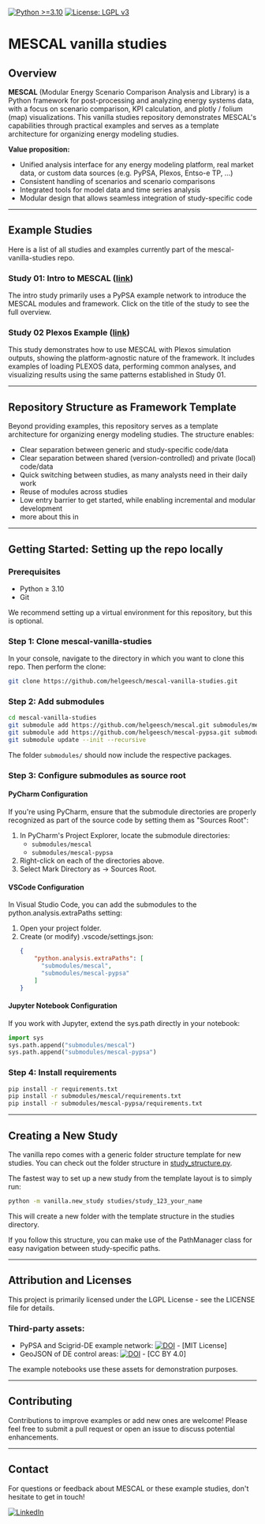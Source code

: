 [![Python >=3.10](https://img.shields.io/badge/python-≥3.10-blue.svg)](https://www.python.org/downloads/release/python-3100/)
[![License: LGPL v3](https://img.shields.io/badge/License-LGPL%20v3-blue.svg)](https://www.gnu.org/licenses/lgpl-3.0)

# MESCAL vanilla studies

## Overview

**MESCAL** (Modular Energy Scenario Comparison Analysis and Library) is a Python framework for post-processing and analyzing energy systems data, with a focus on scenario comparison, KPI calculation, and plotly / folium (map) visualizations. This vanilla studies repository demonstrates MESCAL's capabilities through practical examples and serves as a template architecture for organizing energy modeling studies.

**Value proposition:**
- Unified analysis interface for any energy modeling platform, real market data, or custom data sources (e.g. PyPSA, Plexos, Entso-e TP, ...)
- Consistent handling of scenarios and scenario comparisons
- Integrated tools for model data and time series analysis
- Modular design that allows seamless integration of study-specific code

---

## Example Studies

Here is a list of all studies and examples currently part of the mescal-vanilla-studies repo.

### Study 01: Intro to MESCAL ([link](studies/study_01_intro_to_mescal))
The intro study primarily uses a PyPSA example network to introduce the MESCAL modules and framework. Click on the title of the study to see the full overview.

### Study 02 Plexos Example ([link](studies/study_02_plexos_example))
This study demonstrates how to use MESCAL with Plexos simulation outputs, showing the platform-agnostic nature of the framework. It includes examples of loading PLEXOS data, performing common analyses, and visualizing results using the same patterns established in Study 01.

---

## Repository Structure as Framework Template

Beyond providing examples, this repository serves as a template architecture for organizing energy modeling studies. The structure enables:

- Clear separation between generic and study-specific code/data
- Clear separation between shared (version-controlled) and private (local) code/data
- Quick switching between studies, as many analysts need in their daily work
- Reuse of modules across studies
- Low entry barrier to get started, while enabling incremental and modular development
- more about this in 

---

## Getting Started: Setting up the repo locally

### Prerequisites
- Python ≥ 3.10
- Git

We recommend setting up a virtual environment for this repository, but this is optional.

### Step 1: Clone mescal-vanilla-studies
In your console, navigate to the directory in which you want to clone this repo. Then perform the clone:
```bash
git clone https://github.com/helgeesch/mescal-vanilla-studies.git
```

### Step 2: Add submodules
```bash
cd mescal-vanilla-studies
git submodule add https://github.com/helgeesch/mescal.git submodules/mescal
git submodule add https://github.com/helgeesch/mescal-pypsa.git submodules/mescal-pypsa
git submodule update --init --recursive
```
The folder `submodules/` should now include the respective packages.

### Step 3: Configure submodules as source root
#### PyCharm Configuration
If you're using PyCharm, ensure that the submodule directories are properly recognized as part of the source code by setting them as "Sources Root":

1. In PyCharm's Project Explorer, locate the submodule directories:
   - `submodules/mescal`
   - `submodules/mescal-pypsa`
2. Right-click on each of the directories above.
3. Select Mark Directory as -> Sources Root.


#### VSCode Configuration
In Visual Studio Code, you can add the submodules to the python.analysis.extraPaths setting:
1. Open your project folder.
2. Create (or modify) .vscode/settings.json:
    ```json
    {
        "python.analysis.extraPaths": [
          "submodules/mescal",
          "submodules/mescal-pypsa"
        ]
    }
    ```

#### Jupyter Notebook Configuration
If you work with Jupyter, extend the sys.path directly in your notebook:
```python
import sys
sys.path.append("submodules/mescal")
sys.path.append("submodules/mescal-pypsa")
```

### Step 4: Install requirements
```bash
pip install -r requirements.txt
pip install -r submodules/mescal/requirements.txt
pip install -r submodules/mescal-pypsa/requirements.txt
```

---

## Creating a New Study

The vanilla repo comes with a generic folder structure template for new studies. You can check out the folder structure in [study_structure.py](vanilla/study_structure.py).

The fastest way to set up a new study from the template layout is to simply run:
```bash
python -m vanilla.new_study studies/study_123_your_name
```
This will create a new folder with the template structure in the studies directory.

If you follow this structure, you can make use of the PathManager class for easy navigation between study-specific paths.

---

## Attribution and Licenses

This project is primarily licensed under the LGPL License - see the LICENSE file for details.

### Third-party assets:
- PyPSA and Scigrid-DE example network: [![DOI](https://zenodo.org/badge/DOI/10.5281/zenodo.14824654.svg)](https://doi.org/10.5281/zenodo.14824654) - [MIT License]
- GeoJSON of DE control areas: [![DOI](https://zenodo.org/badge/DOI/10.5281/zenodo.7530196.svg)](https://doi.org/10.5281/zenodo.7530196) - [CC BY 4.0]

The example notebooks use these assets for demonstration purposes.

---

## Contributing

Contributions to improve examples or add new ones are welcome! Please feel free to submit a pull request or open an issue to discuss potential enhancements.

---

## Contact

For questions or feedback about MESCAL or these example studies, don't hesitate to get in touch!

[![LinkedIn](https://img.shields.io/badge/LinkedIn-0077B5?style=flat&logo=linkedin&logoColor=white)](https://www.linkedin.com/in/helge-e-8201041a7/)
